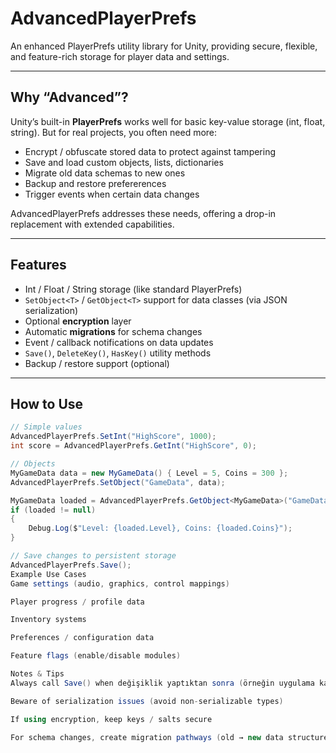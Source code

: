 # AdvancedPlayerPrefs

An enhanced PlayerPrefs utility library for Unity, providing secure, flexible, and feature-rich storage for player data and settings.

---

## Why “Advanced”?

Unity’s built-in **PlayerPrefs** works well for basic key-value storage (int, float, string). But for real projects, you often need more:

- Encrypt / obfuscate stored data to protect against tampering  
- Save and load custom objects, lists, dictionaries  
- Migrate old data schemas to new ones  
- Backup and restore prefererences  
- Trigger events when certain data changes  

AdvancedPlayerPrefs addresses these needs, offering a drop-in replacement with extended capabilities.

---

## Features

- Int / Float / String storage (like standard PlayerPrefs)  
- `SetObject<T>` / `GetObject<T>` support for data classes (via JSON serialization)  
- Optional **encryption** layer  
- Automatic **migrations** for schema changes  
- Event / callback notifications on data updates  
- `Save()`, `DeleteKey()`, `HasKey()` utility methods  
- Backup / restore support (optional)  

---

## How to Use

```csharp
// Simple values
AdvancedPlayerPrefs.SetInt("HighScore", 1000);
int score = AdvancedPlayerPrefs.GetInt("HighScore", 0);

// Objects
MyGameData data = new MyGameData() { Level = 5, Coins = 300 };
AdvancedPlayerPrefs.SetObject("GameData", data);

MyGameData loaded = AdvancedPlayerPrefs.GetObject<MyGameData>("GameData");
if (loaded != null)
{
    Debug.Log($"Level: {loaded.Level}, Coins: {loaded.Coins}");
}

// Save changes to persistent storage
AdvancedPlayerPrefs.Save();
Example Use Cases
Game settings (audio, graphics, control mappings)

Player progress / profile data

Inventory systems

Preferences / configuration data

Feature flags (enable/disable modules)

Notes & Tips
Always call Save() when değişiklik yaptıktan sonra (örneğin uygulama kapanırken)

Beware of serialization issues (avoid non-serializable types)

If using encryption, keep keys / salts secure

For schema changes, create migration pathways (old → new data structures)
